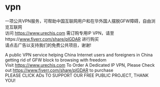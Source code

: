 # vpn
一项公共VPN服务，可帮助中国互联网用户和在华外国人摆脱GFW障碍，自由浏览互联网<br>
访问 <a href="https://www.urechis.com" target="_blank">https://www.urechis.com</a>  需订购专用IP VPN，请至https://www.fiverr.com/share/plGDAR 进行购买<br>
请点击广告以支持我们的免费公共项目，谢谢!

A public VPN service helping China Internet users and foreigners in China getting rid of GFW block to browsing with freedom<br>
Visit <a href="https://www.urechis.com" target="_blank">https://www.urechis.com</a>  To Order A Dedicated IP VPN, Please Check out https://www.fiverr.com/share/plGDAR to purchase<br>
PLEASE CLICK ADs TO SUPPORT OUR FREE PUBLIC PROJECT, THANK YOU!
